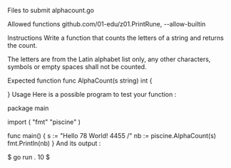 Files to submit
alphacount.go

Allowed functions
github.com/01-edu/z01.PrintRune, --allow-builtin

Instructions
Write a function that counts the letters of a string and returns the count.

The letters are from the Latin alphabet list only, any other characters, symbols or empty spaces shall not be counted.

Expected function
func AlphaCount(s string) int {

}
Usage
Here is a possible program to test your function :

package main

import (
	"fmt"
	"piscine"
)

func main() {
	s := "Hello 78 World!    4455 /"
	nb := piscine.AlphaCount(s)
	fmt.Println(nb)
}
And its output :

$ go run .
10
$